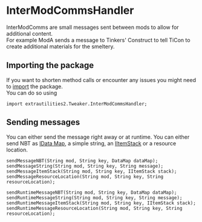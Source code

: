 # InterModCommsHandler

InterModComms are small messages sent between mods to allow for additional content.  
For example ModA sends a message to Tinkers' Construct to tell TiCon to create additional materials for the smeltery.

## Importing the package
If you want to shorten method calls or encounter any issues you might need to [import](/AdvancedFunctions/Import) the package.  
You can do so using  
```
import extrautilities2.Tweaker.InterModCommsHandler;
```


## Sending messages

You can either send the message right away or at runtime.
You can either send NBT as [IData Map](/Vanilla/Data/IData), a simple string, an [IItemStack](/Vanilla/Items/IItemStack) or a resource location.

```
sendMessageNBT(String mod, String key, DataMap dataMap);
sendMessageString(String mod, String key, String message);
sendMessageItemStack(String mod, String key, IItemStack stack);
sendMessageResourceLocation(String mod, String key, String resourceLocation);

sendRuntimeMessageNBT(String mod, String key, DataMap dataMap);
sendRuntimeMessageString(String mod, String key, String message);
sendRuntimeMessageItemStack(String mod, String key, IItemStack stack);
sendRuntimeMessageResourceLocation(String mod, String key, String resourceLocation);
```